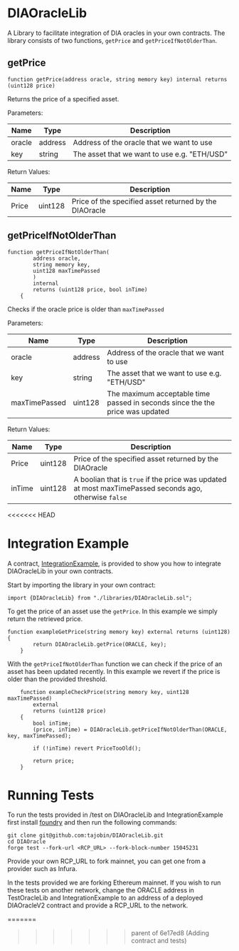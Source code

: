 # DIAOracleLib

A Library to facilitate integration of DIA oracles in your own
contracts. The library consists of two functions, ```getPrice``` and ```getPriceIfNotOlderThan```.

## getPrice

```
function getPrice(address oracle, string memory key) internal returns (uint128 price)
```

Returns the price of a specified asset.

Parameters:

| Name   | Type    | Description                                  |
|--------|---------|----------------------------------------------|
| oracle | address | Address of the oracle that we want to use    |
| key    | string  | The asset that we want to use e.g. "ETH/USD" |

Return Values:

| Name  | Type   | Description                                            |
|-------|--------|--------------------------------------------------------|
| Price | uint128 | Price of the specified asset returned by the DIAOracle |


## getPriceIfNotOlderThan
```
function getPriceIfNotOlderThan(
        address oracle,
        string memory key,
        uint128 maxTimePassed
        )
        internal
        returns (uint128 price, bool inTime)
    {
```
Checks if the oracle price is older than ```maxTimePassed```

Parameters:

| Name   | Type    | Description                                  |
|--------|---------|----------------------------------------------|
| oracle | address | Address of the oracle that we want to use    |
| key    | string  | The asset that we want to use e.g. "ETH/USD" |
| maxTimePassed | uint128 | The maximum acceptable time passed in seconds since the the price was updated |

Return Values:

| Name  | Type   | Description                                            |
|-------|--------|--------------------------------------------------------|
| Price | uint128 | Price of the specified asset returned by the DIAOracle |
| inTime| uint128 |  A boolian that is ```true``` if the price was updated at most maxTimePassed seconds ago, otherwise ```false```|
<<<<<<< HEAD

# Integration Example 

A contract, [IntegrationExample](https://github.com/tajobin/DIAOracleLib/blob/main/src/IntegrationExample.sol), is provided to show you how to integrate DIAOracleLib in your own contracts. 

Start by importing the library in your own contract:

```
import {DIAOracleLib} from "./libraries/DIAOracleLib.sol";
```

To get the price of an asset use the ```getPrice```. In this example we simply return the retrieved price.

```
function exampleGetPrice(string memory key) external returns (uint128){
        return DIAOracleLib.getPrice(ORACLE, key);
    }
```

With the ```getPriceIfNotOlderThan``` function we can check if the price of an asset has been updated recently. In this example we revert if the price is older than the provided threshold. 

```
    function exampleCheckPrice(string memory key, uint128 maxTimePassed)
        external
        returns (uint128 price)
    {
        bool inTime;
        (price, inTime) = DIAOracleLib.getPriceIfNotOlderThan(ORACLE, key, maxTimePassed);

        if (!inTime) revert PriceTooOld();

        return price;
    }
```

# Running Tests

To run the tests provided in /test on DIAOracleLib and IntegrationExample first install [foundry](https://book.getfoundry.sh/getting-started/installation.html) and then run the following commands:

```
git clone git@github.com:tajobin/DIAOracleLib.git
cd DIAOracle
forge test --fork-url <RCP_URL> --fork-block-number 15045231
```

Provide your own RCP_URL to fork mainnet, you can get one from a provider such as Infura. 

In the tests provided we are forking Ethereum mainnet. If you wish to run these tests on another network, change the ORACLE address in TestOracleLib and IntegrationExample to an address of a deployed DIAOracleV2 contract and provide a RCP_URL to the network. 

=======
>>>>>>> parent of 6e17ed8 (Adding contract and tests)
